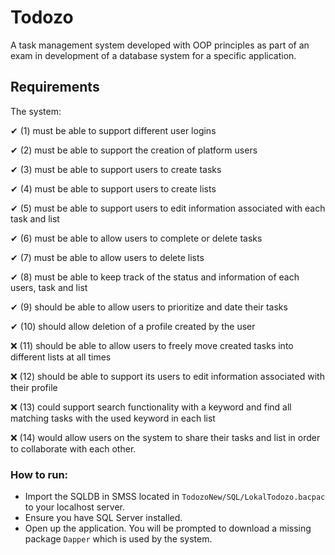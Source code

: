 # Todozo

A task management system developed with OOP principles as part of an exam in development of a database system for a specific application.

## Requirements

The system:

✔ (1) must be able to support different user logins 

✔ (2) must be able to support the creation of platform users

✔ (3) must be able to support users to create tasks

✔ (4) must be able to support users to create lists

✔ (5) must be able to support users to edit information associated with each task and list

✔ (6) must be able to allow users to complete or delete tasks

✔ (7) must be able to allow users to delete lists

✔ (8) must be able to keep track of the status and information of each users, task and list

✔ (9) should be able to allow users to prioritize and date their tasks

✔ (10) should allow deletion of a profile created by the user

❌ (11) should be able to allow users to freely move created tasks into different lists at all times

❌ (12) should be able to support its users to edit information associated with their profile

❌ (13) could support search functionality with a keyword and find all matching tasks with the used keyword in each list

❌ (14) would allow users on the system to share their tasks and list in order to collaborate with each other.

### How to run:

- Import the SQLDB in SMSS located in ```TodozoNew/SQL/LokalTodozo.bacpac``` to your localhost server.
- Ensure you have SQL Server installed.
- Open up the application. You will be prompted to download a missing package ```Dapper``` which is used by the system.
